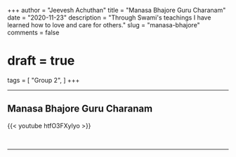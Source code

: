 +++
author = "Jeevesh Achuthan"
title = "Manasa Bhajore Guru Charanam"
date = "2020-11-23"
description = "Through Swami's teachings I have learned how to love and care for others."
slug = "manasa-bhajore"
comments = false
# draft = true
tags = [
    "Group 2",
]
+++

---

## Manasa Bhajore Guru Charanam

{{< youtube htfO3FXylyo >}}

<br>

---
